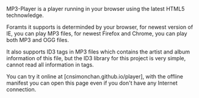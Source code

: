 MP3-Player is a player running in your browser using the latest HTML5 technowledge.

Foramts it supports is determinded by your browser, for newest version of IE, you can play MP3 files, for newest Firefox and Chrome, you can play both MP3 and OGG files.

It also supports ID3 tags in MP3 files which contains the artist and album information of this file, but the ID3 library for this project is very simple, cannot read all information in tags.

You can try it online at [cnsimonchan.github.io/player], with the offline manifest you can open this page even if you don't have any Internet connection.
